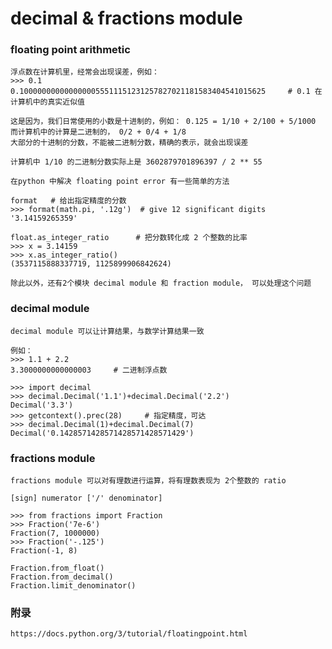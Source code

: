 # decimal & fractions module

### floating point arithmetic

    浮点数在计算机里，经常会出现误差，例如：
    >>> 0.1
    0.1000000000000000055511151231257827021181583404541015625     # 0.1 在计算机中的真实近似值
    
    这是因为，我们日常使用的小数是十进制的，例如： 0.125 = 1/10 + 2/100 + 5/1000
    而计算机中的计算是二进制的， 0/2 + 0/4 + 1/8
    大部分的十进制的分数，不能被二进制分数，精确的表示，就会出现误差    
    
    计算机中 1/10 的二进制分数实际上是 3602879701896397 / 2 ** 55
    
    在python 中解决 floating point error 有一些简单的方法
    
    format   # 给出指定精度的分数
    >>> format(math.pi, '.12g')  # give 12 significant digits
    '3.14159265359'    
    
    float.as_integer_ratio      # 把分数转化成 2 个整数的比率
    >>> x = 3.14159
    >>> x.as_integer_ratio()
    (3537115888337719, 1125899906842624)
    
    除此以外，还有2个模块 decimal module 和 fraction module， 可以处理这个问题
    

### decimal module

    decimal module 可以让计算结果，与数学计算结果一致
    
    例如： 
    >>> 1.1 + 2.2
    3.3000000000000003     # 二进制浮点数
    
    >>> import decimal
    >>> decimal.Decimal('1.1')+decimal.Decimal('2.2')
    Decimal('3.3')
    >>> getcontext().prec(28)     # 指定精度，可达
    >>> decimal.Decimal(1)+decimal.Decimal(7)
    Decimal('0.1428571428571428571428571429')       
    

### fractions module

    fractions module 可以对有理数进行运算，将有理数表现为 2个整数的 ratio
    
    [sign] numerator ['/' denominator]
    
    >>> from fractions import Fraction
    >>> Fraction('7e-6')
    Fraction(7, 1000000)
    >>> Fraction('-.125')
    Fraction(-1, 8)    
    
    Fraction.from_float()
    Fraction.from_decimal()
    Fraction.limit_denominator()
      
    


### 附录

    https://docs.python.org/3/tutorial/floatingpoint.html
    
